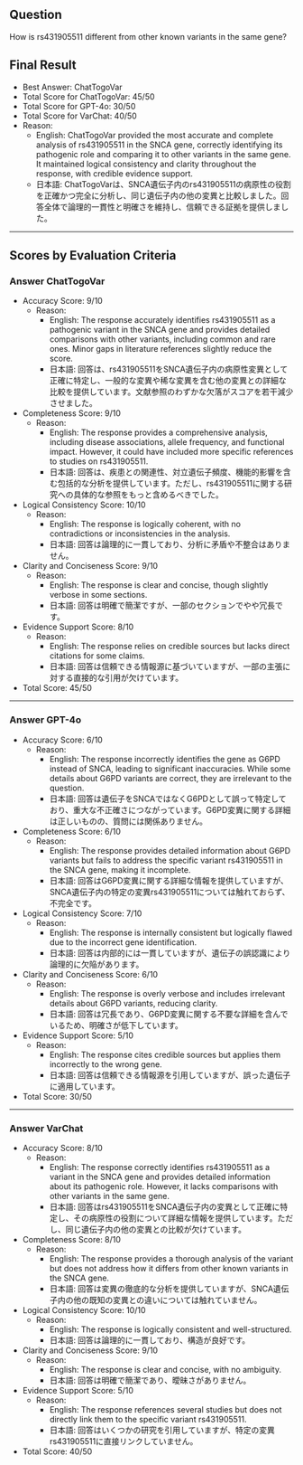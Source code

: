 ## Question

How is rs431905511 different from other known variants in the same gene?

## Final Result

- Best Answer: ChatTogoVar
- Total Score for ChatTogoVar: 45/50
- Total Score for GPT-4o: 30/50
- Total Score for VarChat: 40/50
- Reason:
  - English: ChatTogoVar provided the most accurate and complete analysis of rs431905511 in the SNCA gene, correctly identifying its pathogenic role and comparing it to other variants in the same gene. It maintained logical consistency and clarity throughout the response, with credible evidence support.
  - 日本語: ChatTogoVarは、SNCA遺伝子内のrs431905511の病原性の役割を正確かつ完全に分析し、同じ遺伝子内の他の変異と比較しました。回答全体で論理的一貫性と明確さを維持し、信頼できる証拠を提供しました。

---

## Scores by Evaluation Criteria

### Answer ChatTogoVar
- Accuracy Score: 9/10
  - Reason: 
    - English: The response accurately identifies rs431905511 as a pathogenic variant in the SNCA gene and provides detailed comparisons with other variants, including common and rare ones. Minor gaps in literature references slightly reduce the score.
    - 日本語: 回答は、rs431905511をSNCA遺伝子内の病原性変異として正確に特定し、一般的な変異や稀な変異を含む他の変異との詳細な比較を提供しています。文献参照のわずかな欠落がスコアを若干減少させました。
- Completeness Score: 9/10
  - Reason: 
    - English: The response provides a comprehensive analysis, including disease associations, allele frequency, and functional impact. However, it could have included more specific references to studies on rs431905511.
    - 日本語: 回答は、疾患との関連性、対立遺伝子頻度、機能的影響を含む包括的な分析を提供しています。ただし、rs431905511に関する研究への具体的な参照をもっと含めるべきでした。
- Logical Consistency Score: 10/10
  - Reason: 
    - English: The response is logically coherent, with no contradictions or inconsistencies in the analysis.
    - 日本語: 回答は論理的に一貫しており、分析に矛盾や不整合はありません。
- Clarity and Conciseness Score: 9/10
  - Reason: 
    - English: The response is clear and concise, though slightly verbose in some sections.
    - 日本語: 回答は明確で簡潔ですが、一部のセクションでやや冗長です。
- Evidence Support Score: 8/10
  - Reason: 
    - English: The response relies on credible sources but lacks direct citations for some claims.
    - 日本語: 回答は信頼できる情報源に基づいていますが、一部の主張に対する直接的な引用が欠けています。
- Total Score: 45/50

---

### Answer GPT-4o
- Accuracy Score: 6/10
  - Reason: 
    - English: The response incorrectly identifies the gene as G6PD instead of SNCA, leading to significant inaccuracies. While some details about G6PD variants are correct, they are irrelevant to the question.
    - 日本語: 回答は遺伝子をSNCAではなくG6PDとして誤って特定しており、重大な不正確さにつながっています。G6PD変異に関する詳細は正しいものの、質問には関係ありません。
- Completeness Score: 6/10
  - Reason: 
    - English: The response provides detailed information about G6PD variants but fails to address the specific variant rs431905511 in the SNCA gene, making it incomplete.
    - 日本語: 回答はG6PD変異に関する詳細な情報を提供していますが、SNCA遺伝子内の特定の変異rs431905511については触れておらず、不完全です。
- Logical Consistency Score: 7/10
  - Reason: 
    - English: The response is internally consistent but logically flawed due to the incorrect gene identification.
    - 日本語: 回答は内部的には一貫していますが、遺伝子の誤認識により論理的に欠陥があります。
- Clarity and Conciseness Score: 6/10
  - Reason: 
    - English: The response is overly verbose and includes irrelevant details about G6PD variants, reducing clarity.
    - 日本語: 回答は冗長であり、G6PD変異に関する不要な詳細を含んでいるため、明確さが低下しています。
- Evidence Support Score: 5/10
  - Reason: 
    - English: The response cites credible sources but applies them incorrectly to the wrong gene.
    - 日本語: 回答は信頼できる情報源を引用していますが、誤った遺伝子に適用しています。
- Total Score: 30/50

---

### Answer VarChat
- Accuracy Score: 8/10
  - Reason: 
    - English: The response correctly identifies rs431905511 as a variant in the SNCA gene and provides detailed information about its pathogenic role. However, it lacks comparisons with other variants in the same gene.
    - 日本語: 回答はrs431905511をSNCA遺伝子内の変異として正確に特定し、その病原性の役割について詳細な情報を提供しています。ただし、同じ遺伝子内の他の変異との比較が欠けています。
- Completeness Score: 8/10
  - Reason: 
    - English: The response provides a thorough analysis of the variant but does not address how it differs from other known variants in the SNCA gene.
    - 日本語: 回答は変異の徹底的な分析を提供していますが、SNCA遺伝子内の他の既知の変異との違いについては触れていません。
- Logical Consistency Score: 10/10
  - Reason: 
    - English: The response is logically consistent and well-structured.
    - 日本語: 回答は論理的に一貫しており、構造が良好です。
- Clarity and Conciseness Score: 9/10
  - Reason: 
    - English: The response is clear and concise, with no ambiguity.
    - 日本語: 回答は明確で簡潔であり、曖昧さがありません。
- Evidence Support Score: 5/10
  - Reason: 
    - English: The response references several studies but does not directly link them to the specific variant rs431905511.
    - 日本語: 回答はいくつかの研究を引用していますが、特定の変異rs431905511に直接リンクしていません。
- Total Score: 40/50